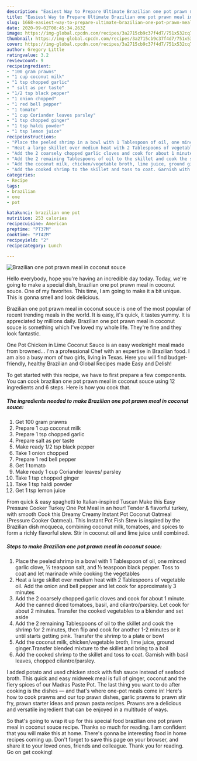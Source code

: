 ```yaml
---
description: "Easiest Way to Prepare Ultimate Brazilian one pot prawn meal in coconut souce"
title: "Easiest Way to Prepare Ultimate Brazilian one pot prawn meal in coconut souce"
slug: 1668-easiest-way-to-prepare-ultimate-brazilian-one-pot-prawn-meal-in-coconut-souce
date: 2020-09-02T08:45:34.263Z
image: https://img-global.cpcdn.com/recipes/3a2715cb9c37f4d7/751x532cq70/brazilian-one-pot-prawn-meal-in-coconut-souce-recipe-main-photo.jpg
thumbnail: https://img-global.cpcdn.com/recipes/3a2715cb9c37f4d7/751x532cq70/brazilian-one-pot-prawn-meal-in-coconut-souce-recipe-main-photo.jpg
cover: https://img-global.cpcdn.com/recipes/3a2715cb9c37f4d7/751x532cq70/brazilian-one-pot-prawn-meal-in-coconut-souce-recipe-main-photo.jpg
author: Gregory Little
ratingvalue: 3.2
reviewcount: 9
recipeingredient:
- "100 gram prawns"
- "1 cup coconut milk"
- "1 tsp chopped garlic"
- " salt as per taste"
- "1/2 tsp black pepper"
- "1 onion chopped"
- "1 red bell pepper"
- "1 tomato"
- "1 cup Coriander leaves parsley"
- "1 tsp chopped ginger"
- "1 tsp haldi powder"
- "1 tsp lemon juice"
recipeinstructions:
- "Place the peeled shrimp in a bowl with 1 Tablespoon of oil, one minced garlic clove, ½ teaspoon salt, and ½ teaspoon black pepper. Toss to coat and let marinade while cooking the vegetables"
- "Heat a large skillet over medium heat with 2 Tablespoons of vegetable oil. Add the onion and bell pepper and let cook for approximately 3 minutes"
- "Add the 2 coarsely chopped garlic cloves and cook for about 1 minute. Add the canned diced tomatoes, basil, and cilantro/parsley. Let cook for about 2 minutes. Transfer the cooked vegetables to a blender and set aside"
- "Add the 2 remaining Tablespoons of oil to the skillet and cook the shrimp for 2 minutes, then flip and cook for another 1-2 minutes or it until starts getting pink. Transfer the shrimp to a plate or bowl"
- "Add the coconut milk, chicken/vegetable broth, lime juice, ground ginger.Transfer blended mixture to the skillet and bring to a boil"
- "Add the cooked shrimp to the skillet and toss to coat. Garnish with basil leaves, chopped cilantro/parsley."
categories:
- Recipe
tags:
- brazilian
- one
- pot

katakunci: brazilian one pot 
nutrition: 253 calories
recipecuisine: American
preptime: "PT37M"
cooktime: "PT42M"
recipeyield: "2"
recipecategory: Lunch

---
```



![Brazilian one pot prawn meal in coconut souce](https://img-global.cpcdn.com/recipes/3a2715cb9c37f4d7/751x532cq70/brazilian-one-pot-prawn-meal-in-coconut-souce-recipe-main-photo.jpg)

Hello everybody, hope you're having an incredible day today. Today, we're going to make a special dish, brazilian one pot prawn meal in coconut souce. One of my favorites. This time, I am going to make it a bit unique. This is gonna smell and look delicious.

Brazilian one pot prawn meal in coconut souce is one of the most popular of recent trending meals in the world. It is easy, it's quick, it tastes yummy. It is appreciated by millions daily. Brazilian one pot prawn meal in coconut souce is something which I've loved my whole life. They're fine and they look fantastic.

One Pot Chicken in Lime Coconut Sauce is an easy weeknight meal made from browned… I&#39;m a professional Chef with an expertise in Brazilian food. I am also a busy mom of two girls, living in Texas. Here you will find budget-friendly, healthy Brazilian and Global Recipes made Easy and Delish!


To get started with this recipe, we have to first prepare a few components. You can cook brazilian one pot prawn meal in coconut souce using 12 ingredients and 6 steps. Here is how you cook that.

<!--inarticleads1-->

##### The ingredients needed to make Brazilian one pot prawn meal in coconut souce:

1. Get 100 gram prawns
1. Prepare 1 cup coconut milk
1. Prepare 1 tsp chopped garlic
1. Prepare  salt as per taste
1. Make ready 1/2 tsp black pepper
1. Take 1 onion chopped
1. Prepare 1 red bell pepper
1. Get 1 tomato
1. Make ready 1 cup Coriander leaves/ parsley
1. Take 1 tsp chopped ginger
1. Take 1 tsp haldi powder
1. Get 1 tsp lemon juice


From quick &amp; easy spaghetti to Italian-inspired Tuscan Make this Easy Pressure Cooker Turkey One Pot Meal in an hour! Tender &amp; flavorful turkey, with smooth Cook this Dreamy Creamy Instant Pot Coconut Oatmeal (Pressure Cooker Oatmeal). This Instant Pot Fish Stew is inspired by the Brazilian dish moqueca, combining coconut milk, tomatoes, and spices to form a richly flavorful stew. Stir in coconut oil and lime juice until combined. 

<!--inarticleads2-->

##### Steps to make Brazilian one pot prawn meal in coconut souce:

1. Place the peeled shrimp in a bowl with 1 Tablespoon of oil, one minced garlic clove, ½ teaspoon salt, and ½ teaspoon black pepper. Toss to coat and let marinade while cooking the vegetables
1. Heat a large skillet over medium heat with 2 Tablespoons of vegetable oil. Add the onion and bell pepper and let cook for approximately 3 minutes
1. Add the 2 coarsely chopped garlic cloves and cook for about 1 minute. Add the canned diced tomatoes, basil, and cilantro/parsley. Let cook for about 2 minutes. Transfer the cooked vegetables to a blender and set aside
1. Add the 2 remaining Tablespoons of oil to the skillet and cook the shrimp for 2 minutes, then flip and cook for another 1-2 minutes or it until starts getting pink. Transfer the shrimp to a plate or bowl
1. Add the coconut milk, chicken/vegetable broth, lime juice, ground ginger.Transfer blended mixture to the skillet and bring to a boil
1. Add the cooked shrimp to the skillet and toss to coat. Garnish with basil leaves, chopped cilantro/parsley.


I added potato and used chicken stock with fish sauce instead of seafood broth. This quick and easy midweek meal is full of ginger, coconut and the fiery spices of our Madras Paste Pot. The last thing you want to do after cooking is the dishes — and that&#39;s where one-pot meals come in! Here&#39;s how to cook prawns and our top prawn dishes, garlic prawns to prawn stir fry, prawn starter ideas and prawn pasta recipes. Prawns are a delicious and versatile ingredient that can be enjoyed in a multitude of ways. 

So that's going to wrap it up for this special food brazilian one pot prawn meal in coconut souce recipe. Thanks so much for reading. I am confident that you will make this at home. There's gonna be interesting food in home recipes coming up. Don't forget to save this page on your browser, and share it to your loved ones, friends and colleague. Thank you for reading. Go on get cooking!
